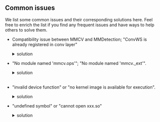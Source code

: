 ## Common issues

We list some common issues and their corresponding solutions here. Feel free to enrich the list if you find any frequent issues and have ways to help others to solve them.

- Compatibility issue between MMCV and MMDetection; "ConvWS is already registered in conv layer"

    <details>
    <summary>
    solution
    </summary>
    Please install the correct version of MMCV for the version of your MMDetection following the instruction above.
    </details>

- "No module named 'mmcv.ops'"; "No module named 'mmcv._ext'".
    <details>
    <summary>
     solution
    </summary>

    1. Uninstall existing mmcv in the environment using `pip uninstall mmcv`.
    2. Install mmcv-full following the instruction above.
    </details><br/>

- "invalid device function" or "no kernel image is available for execution".
    <details>
    <summary>
    solution
    </summary>

    1. Check the CUDA compute capability of you GPU.
    2. Run `python mmdet/utils/collect_env.py` to check whether PyTorch, torchvision,   and MMCV are built for the correct GPU architecture. You may need to set  `TORCH_CUDA_ARCH_LIST` to reinstall MMCV. The compatibility issue could happen when  using old GPUS, e.g., Tesla K80 (3.7) on colab.
    3. Check whether the running environment is the same as that when mmcv/mmdet is     compiled. For example, you may compile mmcv using CUDA 10.0 bug run it on CUDA9.0   environments.
    </details>

- "undefined symbol" or "cannot open xxx.so"
    <details>
    <summary>
    solution
    </summary>

    1. If those symbols are CUDA/C++ symbols (e.g., libcudart.so or GLIBCXX), check     whether the CUDA/GCC runtimes are the same as those used for compiling mmcv.
    2. If those symbols are Pytorch symbols (e.g., symbols containing caffe, aten, and  TH), check whether the Pytorch version is the same as that used for compiling mmcv.
    3. Run `python mmdet/utils/collect_env.py` to check whether PyTorch, torchvision,   and MMCV are built by and running on the same environment.
    </details>
